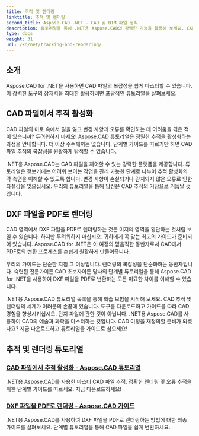 ```yaml
---
title: 추적 및 렌더링
linktitle: 추적 및 렌더링
second_title: Aspose.CAD .NET - CAD 및 BIM 파일 형식
description: 튜토리얼을 통해 .NET용 Aspose.CAD의 강력한 기능을 활용해 보세요. CAD 파일에서 추적을 활성화하고 DXF 파일을 PDF로 원활하게 렌더링하는 방법을 알아보세요.
type: docs
weight: 31
url: /ko/net/tracking-and-rendering/
---
```


## 소개

Aspose.CAD for .NET을 사용하면 CAD 파일의 복잡성을 쉽게 마스터할 수 있습니다. 이 강력한 도구의 잠재력을 최대한 활용하려면 포괄적인 튜토리얼을 살펴보세요. 

## CAD 파일에서 추적 활성화

CAD 파일의 미로 속에서 길을 잃고 변경 사항과 오류를 확인하는 데 어려움을 겪은 적이 있습니까? 두려워하지 마세요! Aspose.CAD 튜토리얼은 정밀한 추적을 활성화하는 과정을 안내합니다. 더 이상 수수께끼는 없습니다. 단계별 가이드를 따르기만 하면 CAD 파일 추적의 복잡성을 원활하게 탐색할 수 있습니다.

.NET용 Aspose.CAD는 CAD 파일을 제어할 수 있는 강력한 플랫폼을 제공합니다. 튜토리얼은 겉보기에는 어려워 보이는 작업을 관리 가능한 단계로 나누어 추적 활성화의 각 측면을 이해할 수 있도록 합니다. 변경 사항이 손실되거나 감지되지 않은 오류로 인한 좌절감을 잊으십시오. 우리의 튜토리얼을 통해 당신은 CAD 추적의 거장으로 거듭날 것입니다.

## DXF 파일을 PDF로 렌더링

CAD 영역에서 DXF 파일을 PDF로 렌더링하는 것은 미지의 영역을 횡단하는 것처럼 보일 수 있습니다. 하지만 두려워하지 마십시오. 귀하에게 꼭 맞는 최고의 가이드가 준비되어 있습니다. Aspose.CAD for .NET은 이 여정의 믿음직한 동반자로서 CAD에서 PDF로의 변환 프로세스를 손쉽게 원활하게 만들어줍니다.

우리의 가이드는 단순한 지침 그 이상입니다. 렌더링의 복잡성을 단순화하는 동반자입니다. 숙련된 전문가이든 CAD 초보자이든 당사의 단계별 튜토리얼을 통해 Aspose.CAD for .NET을 사용하여 DXF 파일을 PDF로 변환하는 모든 미묘한 차이를 이해할 수 있습니다.

.NET용 Aspose.CAD 튜토리얼 목록을 통해 학습 모험을 시작해 보세요. CAD 추적 및 렌더링의 세계가 여러분의 손끝에 있습니다. 도구를 다운로드하고 가이드를 따라 CAD 경험을 향상시키십시오. 단지 파일에 관한 것이 아닙니다. .NET용 Aspose.CAD를 사용하여 CAD의 예술과 과학을 마스터하는 것입니다. CAD 여정을 재정의할 준비가 되셨나요? 지금 다운로드하고 튜토리얼을 가이드로 삼으세요!
## 추적 및 렌더링 튜토리얼
### [CAD 파일에서 추적 활성화 - Aspose.CAD 튜토리얼](./enabling-tracking-in-cad-files/)
.NET용 Aspose.CAD를 사용한 마스터 CAD 파일 추적. 정확한 렌더링 및 오류 추적을 위한 단계별 가이드를 따르세요. 지금 다운로드하세요!
### [DXF 파일을 PDF로 렌더링 - Aspose.CAD 가이드](./rendering-dxf-files-as-pdf/)
.NET용 Aspose.CAD를 사용하여 DXF 파일을 PDF로 렌더링하는 방법에 대한 최종 가이드를 살펴보세요. 단계별 튜토리얼을 통해 CAD 파일을 쉽게 변환하세요.